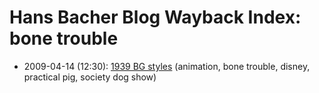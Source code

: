 # Hans Bacher Blog Wayback Index: bone trouble

* 2009-04-14 (12:30): [1939 BG styles](https://web.archive.org/web/https://one1more2time3.wordpress.com/2009/04/14/1939-bg-styles/) (animation, bone trouble, disney, practical pig, society dog show)